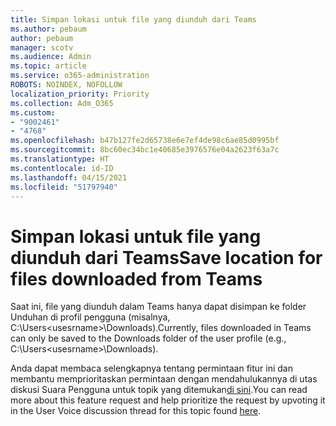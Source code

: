 ```yaml
---
title: Simpan lokasi untuk file yang diunduh dari Teams
ms.author: pebaum
author: pebaum
manager: scotv
ms.audience: Admin
ms.topic: article
ms.service: o365-administration
ROBOTS: NOINDEX, NOFOLLOW
localization_priority: Priority
ms.collection: Adm_O365
ms.custom:
- "9002461"
- "4768"
ms.openlocfilehash: b47b127fe2d65738e6e7ef4de98c6ae85d0995bf
ms.sourcegitcommit: 8bc60ec34bc1e40685e3976576e04a2623f63a7c
ms.translationtype: HT
ms.contentlocale: id-ID
ms.lasthandoff: 04/15/2021
ms.locfileid: "51797940"
---
```

# <a name="save-location-for-files-downloaded-from-teams"></a><span data-ttu-id="82c16-102">Simpan lokasi untuk file yang diunduh dari Teams</span><span class="sxs-lookup"><span data-stu-id="82c16-102">Save location for files downloaded from Teams</span></span>

<span data-ttu-id="82c16-103">Saat ini, file yang diunduh dalam Teams hanya dapat disimpan ke folder Unduhan di profil pengguna (misalnya, C:\Users\<usesrname>\Downloads).</span><span class="sxs-lookup"><span data-stu-id="82c16-103">Currently, files downloaded in Teams can only be saved to the Downloads folder of the user profile (e.g., C:\Users\<usesrname>\Downloads).</span></span>

<span data-ttu-id="82c16-104">Anda dapat membaca selengkapnya tentang permintaan fitur ini dan membantu memprioritaskan permintaan dengan mendahulukannya di utas diskusi Suara Pengguna untuk topik yang ditemukan[di sini](https://microsoftteams.uservoice.com/forums/555103-public/suggestions/18693262-have-the-download-function-of-files-allow-you-to-s).</span><span class="sxs-lookup"><span data-stu-id="82c16-104">You can read more about this feature request and help prioritize the request by upvoting it in the User Voice discussion thread for this topic found [here](https://microsoftteams.uservoice.com/forums/555103-public/suggestions/18693262-have-the-download-function-of-files-allow-you-to-s).</span></span>
